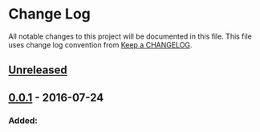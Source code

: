# Change Log
All notable changes to this project will be documented in this file.
This file uses change log convention from [Keep a CHANGELOG](http://keepachangelog.com).

## [Unreleased][unreleased]

## [0.0.1] - 2016-07-24

### Added:


[unreleased]: https://github.com/hadenlabs/pre-commit-php/compare/0.0.1...HEAD
[0.0.1]: https://github.com/hadenlabs/pre-commit-php/compare/0.0.0...0.0.1

[CHANGELOG.md]: CHANGELOG.md
[CONTRIBUTING.md]: CONTRIBUTING.md
[LICENCE.md]: LICENCE.md
[README.md]: README.md